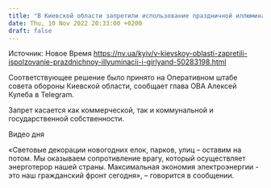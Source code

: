 ```yaml
---
title: "В Киевской области запретили использование праздничной иллюминации и гирлянд"
date: Thu, 10 Nov 2022 20:33:00 +0200
draft: false
---
```

Источник: Новое Время https://nv.ua/kyiv/v-kievskoy-oblasti-zapretili-ispolzovanie-prazdnichnoy-illyuminacii-i-girlyand-50283198.html


Соответствующее решение было принято на Оперативном штабе совета обороны Киевской области, сообщает глава ОВА Алексей Кулеба в Telegram.

Запрет касается как коммерческой, так и коммунальной и государственной собственности.

 Видео дня   

«Световые декорации новогодних елок, парков, улиц – оставим на потом. Мы оказываем сопротивление врагу, который осуществляет энерготерор нашей страны. Максимальная экономия электроэнергии - это наш гражданский фронт сегодня», – говорится в сообщении.
